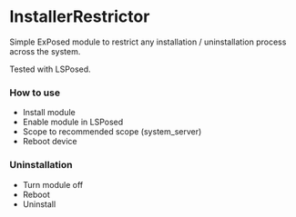 # InstallerRestrictor

Simple ExPosed module to restrict any installation / uninstallation process across the system.

Tested with LSPosed.

### How to use

- Install module
- Enable module in LSPosed
- Scope to recommended scope (system_server)
- Reboot device

### Uninstallation

- Turn module off
- Reboot
- Uninstall
